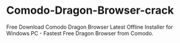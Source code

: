 # Comodo-Dragon-Browser-crack
Free Download Comodo Dragon Browser Latest Offline Installer for Windows PC - Fastest Free Dragon Browser from Comodo.

